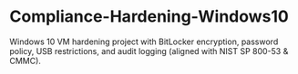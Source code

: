 # Compliance-Hardening-Windows10
Windows 10 VM hardening project with BitLocker encryption, password policy, USB restrictions, and audit logging (aligned with NIST SP 800-53 &amp; CMMC).
